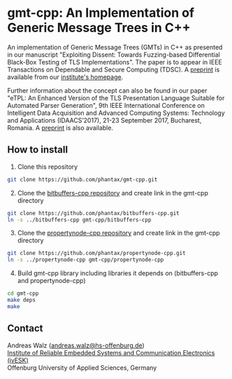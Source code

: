 # gmt-cpp: An Implementation of Generic Message Trees in C++

An implementation of Generic Message Trees (GMTs) in C++ as presented in our
manuscript "Exploiting Dissent: Towards Fuzzing-based Differential Black-Box
Testing of TLS Implementations". The paper is to appear in IEEE Transactions on
Dependable and Secure Computing (TDSC). A [preprint](https://ivesk.hs-offenburg.de/fileadmin/Einrichtungen/ivesk/files/preprint_TLS-Diff-Fuzzing_IEEE-TDSC.pdf)
is available from our [institute's homepage](https://ivesk.hs-offenburg.de).

Further information about the concept can also be found in our paper "eTPL: An
Enhanced Version of the TLS Presentation Language Suitable for Automated Parser
Generation", 9th IEEE International Conference on Intelligent Data Acquisition
and Advanced Computing Systems: Technology and Applications (IDAACS’2017),
21-23 September 2017, Bucharest, Romania. A [preprint](https://ivesk.hs-offenburg.de/fileadmin/Einrichtungen/ivesk/files/preprint_eTPL_IDAACS-2017.pdf)
is also available.

## How to install

1. Clone this repository

```bash
git clone https://github.com/phantax/gmt-cpp.git
```

2. Clone the [bitbuffers-cpp repository](https://github.com/phantax/bitbuffers-cpp) and create link in the gmt-cpp directory

```bash
git clone https://github.com/phantax/bitbuffers-cpp.git
ln -s ../bitbuffers-cpp gmt-cpp/bitbuffers-cpp
```

3. Clone the [propertynode-cpp repository](https://github.com/phantax/propertynode-cpp) and create link in the gmt-cpp directory

```bash
git clone https://github.com/phantax/propertynode-cpp.git
ln -s ../propertynode-cpp gmt-cpp/propertynode-cpp
```

4. Build gmt-cpp library including libraries it depends on (bitbuffers-cpp and propertynode-cpp)

```bash
cd gmt-cpp
make deps
make
```


## Contact

Andreas Walz ([andreas.walz@hs-offenburg.de](andreas.walz@hs-offenburg.de))  
[Institute of Reliable Embedded Systems and Communication Electronics (ivESK)](https://ivesk.hs-offenburg.de/)  
Offenburg University of Applied Sciences, Germany

